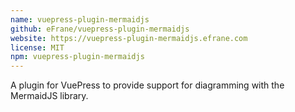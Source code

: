 ```yaml
---
name: vuepress-plugin-mermaidjs
github: eFrane/vuepress-plugin-mermaidjs
website: https://vuepress-plugin-mermaidjs.efrane.com
license: MIT
npm: vuepress-plugin-mermaidjs
---
```


A plugin for VuePress to provide support for diagramming with the MermaidJS library.
